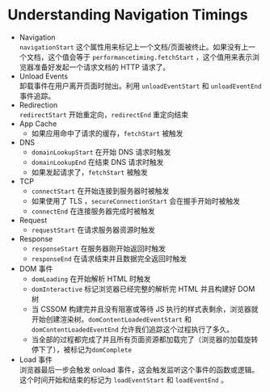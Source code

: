 # Understanding Navigation Timings

* Navigation\
  `navigationStart` 这个属性用来标记上一个文档/页面被终止。如果没有上一个文档，这个值会等于 `performancetiming.fetchStart` ，这个值用来表示浏览器准备好发起一个请求文档的 HTTP 请求了。
* Unload Events\
  卸载事件在用户离开页面时抛出。利用 `unloadEventStart` 和 `unloadEventEnd` 事件追踪。
* Redirection\
  `redirectStart` 开始重定向，`redirectEnd` 重定向结束
* App Cache
  * 如果应用命中了请求的缓存，`fetchStart` 被触发
* DNS
  * `domainLookupStart` 在开始 DNS 请求时触发
  * `domainLookupEnd` 在结束 DNS 请求时触发
  * 如果发起请求了，`fetchStart` 被触发
* TCP
  * `connectStart` 在开始连接到服务器时被触发
  * 如果使用了 TLS ，`secureConnectionStart` 会在握手开始时被触发
  * `connectEnd` 在连接服务器完成时被触发
* Request
  * `requestStart` 在请求服务器资源时触发
* Response
  * `responseStart` 在服务器刚开始返回时触发
  * `responseEnd` 在请求结束并且数据完全返回时触发
* DOM 事件
  * `domLoading` 在开始解析 HTML 时触发
  * `domInteractive` 标记浏览器已经完整的解析完 HTML 并且构建好 DOM 树
  * 当 CSSOM 构建完并且没有阻塞或等待 JS 执行的样式表剩余，浏览器就开始创建渲染树。`domContentLoadedEventStart` 和`domContentLoadedEventEnd` 允许我们追踪这个过程执行了多久。
  * 当全部的过程都完成了并且所有页面资源都加载完了（浏览器的加载旋转停下了），被标记为`domComplete`&#x20;
* Load 事件\
  浏览器最后一步会触发 onload 事件，这会触发监听这个事件的函数或逻辑。这个时间开始和结束的标记为 `loadEventStart` 和 `loadEventEnd` 。
